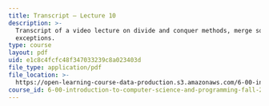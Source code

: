 ```yaml
---
title: Transcript – Lecture 10
description: >-
  Transcript of a video lecture on divide and conquer methods, merge sort, and
  exceptions.
type: course
layout: pdf
uid: e1c8c4fcfc48f347033239c8a023403d
file_type: application/pdf
file_location: >-
  https://open-learning-course-data-production.s3.amazonaws.com/6-00-introduction-to-computer-science-and-programming-fall-2008/e1c8c4fcfc48f347033239c8a023403d_6-00F08-L10.pdf
course_id: 6-00-introduction-to-computer-science-and-programming-fall-2008
---
```

